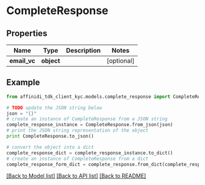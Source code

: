 # CompleteResponse

## Properties

| Name         | Type       | Description | Notes      |
| ------------ | ---------- | ----------- | ---------- |
| **email_vc** | **object** |             | [optional] |

## Example

```python
from affinidi_tdk_client_kyc.models.complete_response import CompleteResponse

# TODO update the JSON string below
json = "{}"
# create an instance of CompleteResponse from a JSON string
complete_response_instance = CompleteResponse.from_json(json)
# print the JSON string representation of the object
print CompleteResponse.to_json()

# convert the object into a dict
complete_response_dict = complete_response_instance.to_dict()
# create an instance of CompleteResponse from a dict
complete_response_form_dict = complete_response.from_dict(complete_response_dict)
```

[[Back to Model list]](../README.md#documentation-for-models) [[Back to API list]](../README.md#documentation-for-api-endpoints) [[Back to README]](../README.md)
